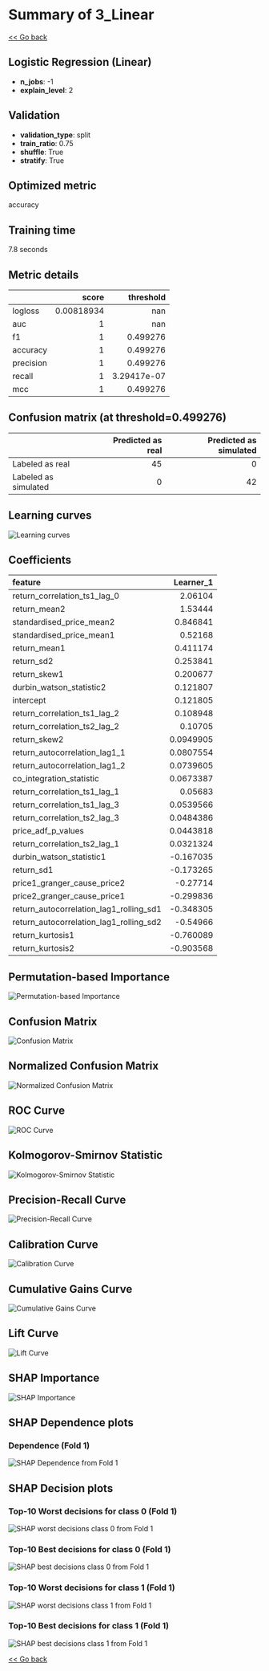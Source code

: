 # Summary of 3_Linear

[<< Go back](../README.md)


## Logistic Regression (Linear)
- **n_jobs**: -1
- **explain_level**: 2

## Validation
 - **validation_type**: split
 - **train_ratio**: 0.75
 - **shuffle**: True
 - **stratify**: True

## Optimized metric
accuracy

## Training time

7.8 seconds

## Metric details
|           |      score |     threshold |
|:----------|-----------:|--------------:|
| logloss   | 0.00818934 | nan           |
| auc       | 1          | nan           |
| f1        | 1          |   0.499276    |
| accuracy  | 1          |   0.499276    |
| precision | 1          |   0.499276    |
| recall    | 1          |   3.29417e-07 |
| mcc       | 1          |   0.499276    |


## Confusion matrix (at threshold=0.499276)
|                      |   Predicted as real |   Predicted as simulated |
|:---------------------|--------------------:|-------------------------:|
| Labeled as real      |                  45 |                        0 |
| Labeled as simulated |                   0 |                       42 |

## Learning curves
![Learning curves](learning_curves.png)

## Coefficients
| feature                                 |   Learner_1 |
|:----------------------------------------|------------:|
| return_correlation_ts1_lag_0            |   2.06104   |
| return_mean2                            |   1.53444   |
| standardised_price_mean2                |   0.846841  |
| standardised_price_mean1                |   0.52168   |
| return_mean1                            |   0.411174  |
| return_sd2                              |   0.253841  |
| return_skew1                            |   0.200677  |
| durbin_watson_statistic2                |   0.121807  |
| intercept                               |   0.121805  |
| return_correlation_ts1_lag_2            |   0.108948  |
| return_correlation_ts2_lag_2            |   0.10705   |
| return_skew2                            |   0.0949905 |
| return_autocorrelation_lag1_1           |   0.0807554 |
| return_autocorrelation_lag1_2           |   0.0739605 |
| co_integration_statistic                |   0.0673387 |
| return_correlation_ts1_lag_1            |   0.05683   |
| return_correlation_ts1_lag_3            |   0.0539566 |
| return_correlation_ts2_lag_3            |   0.0484386 |
| price_adf_p_values                      |   0.0443818 |
| return_correlation_ts2_lag_1            |   0.0321324 |
| durbin_watson_statistic1                |  -0.167035  |
| return_sd1                              |  -0.173265  |
| price1_granger_cause_price2             |  -0.27714   |
| price2_granger_cause_price1             |  -0.299836  |
| return_autocorrelation_lag1_rolling_sd1 |  -0.348305  |
| return_autocorrelation_lag1_rolling_sd2 |  -0.54966   |
| return_kurtosis1                        |  -0.760089  |
| return_kurtosis2                        |  -0.903568  |


## Permutation-based Importance
![Permutation-based Importance](permutation_importance.png)
## Confusion Matrix

![Confusion Matrix](confusion_matrix.png)


## Normalized Confusion Matrix

![Normalized Confusion Matrix](confusion_matrix_normalized.png)


## ROC Curve

![ROC Curve](roc_curve.png)


## Kolmogorov-Smirnov Statistic

![Kolmogorov-Smirnov Statistic](ks_statistic.png)


## Precision-Recall Curve

![Precision-Recall Curve](precision_recall_curve.png)


## Calibration Curve

![Calibration Curve](calibration_curve_curve.png)


## Cumulative Gains Curve

![Cumulative Gains Curve](cumulative_gains_curve.png)


## Lift Curve

![Lift Curve](lift_curve.png)



## SHAP Importance
![SHAP Importance](shap_importance.png)

## SHAP Dependence plots

### Dependence (Fold 1)
![SHAP Dependence from Fold 1](learner_fold_0_shap_dependence.png)

## SHAP Decision plots

### Top-10 Worst decisions for class 0 (Fold 1)
![SHAP worst decisions class 0 from Fold 1](learner_fold_0_shap_class_0_worst_decisions.png)
### Top-10 Best decisions for class 0 (Fold 1)
![SHAP best decisions class 0 from Fold 1](learner_fold_0_shap_class_0_best_decisions.png)
### Top-10 Worst decisions for class 1 (Fold 1)
![SHAP worst decisions class 1 from Fold 1](learner_fold_0_shap_class_1_worst_decisions.png)
### Top-10 Best decisions for class 1 (Fold 1)
![SHAP best decisions class 1 from Fold 1](learner_fold_0_shap_class_1_best_decisions.png)

[<< Go back](../README.md)
